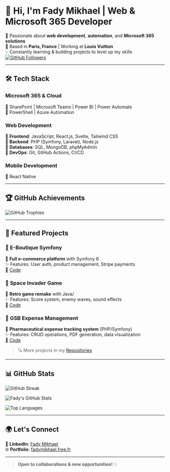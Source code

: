 # 👋 Hi, I'm Fady Mikhael | Web & Microsoft 365 Developer  

🚀 Passionate about **web development**, **automation**, and **Microsoft 365 solutions**  
📍 Based in **Paris, France** | Working at **Louis Vuitton**  
💡 Constantly learning & building projects to level up my skills  
[![GitHub Followers](https://img.shields.io/github/followers/fadymikhael?label=Follow&style=social)](https://github.com/fadymikhael)  

---

## 🛠️ Tech Stack  

### **Microsoft 365 & Cloud**  
🔹 SharePoint | Microsoft Teams | Power BI | Power Automate  
🔹 PowerShell | Azure Automation  

### **Web Development**  
🔹 **Frontend**: JavaScript, React.js, Svelte, Tailwind CSS  
🔹 **Backend**: PHP (Symfony, Laravel), Node.js  
🔹 **Databases**: SQL, MongoDB, phpMyAdmin  
🔹 **DevOps**: Git, GitHub Actions, CI/CD  

### **Mobile Development**  
🔹 React Native  

---

## 🏆 GitHub Achievements  

![GitHub Trophies](https://github-profile-trophy.vercel.app/?username=fadymikhael&theme=onedark&no-frame=true&column=7)  

---

## 🚀 Featured Projects  

### 🛒 **E-Boutique Symfony**  
📌 **Full e-commerce platform** with Symfony 6  
✨ Features: User auth, product management, Stripe payments  
🔗 [Code](https://github.com/fadymikhael/eboutique-symfony)  

### 👾 **Space Invader Game**  
📌 **Retro game remake** with Java/  
✨ Features: Score system, enemy waves, sound effects  
🔗 [Code](https://github.com/fadymikhael/Space-Invader-Game)  

### 💼 **GSB Expense Management**  
📌 **Pharmaceutical expense tracking system** (PHP/Symfony)  
✨ Features: CRUD operations, PDF generation, data visualization  
🔗 [Code](https://github.com/fadymikhael/Project_GSB_Frais)  

> 🔍 More projects in my [Repositories](https://github.com/fadymikhael?tab=repositories)  

---

## 📊 GitHub Stats  

![GitHub Streak](https://github-readme-streak-stats.herokuapp.com/?user=fadymikhael&theme=dark&hide_border=true)  

![Fady's GitHub Stats](https://github-readme-stats.vercel.app/api?username=fadymikhael&show_icons=true&theme=radical&hide_border=true)  

![Top Languages](https://github-readme-stats.vercel.app/api/top-langs/?username=fadymikhael&layout=compact&theme=radical&hide_border=true)  

---

## 🌍 Let's Connect    
💼 **LinkedIn**: [Fady Mikhael](https://www.linkedin.com/in/fadymikhael30/)  
🌐 **Portfolio**: [fadymikhael.free.fr](http://fadymikhael.free.fr/)  

---
> **Open to collaborations & new opportunities!** ✨  
